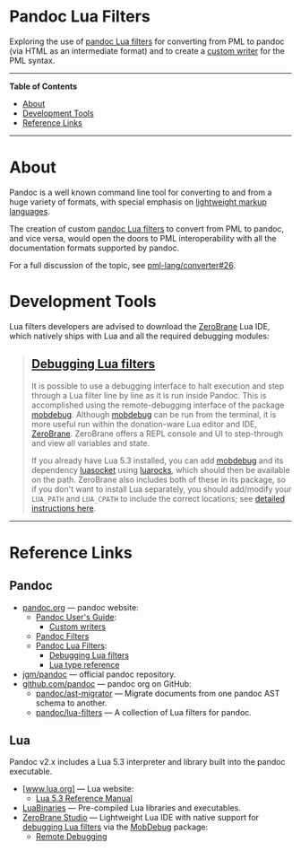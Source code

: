# Pandoc Lua Filters

Exploring the use of [pandoc Lua filters] for converting from PML to pandoc (via HTML as an intermediate format) and to create a [custom writer] for the PML syntax.

-----

**Table of Contents**

<!-- MarkdownTOC autolink="true" bracket="round" autoanchor="false" lowercase="only_ascii" uri_encoding="true" levels="1,2,3" -->

- [About](#about)
- [Development Tools](#development-tools)
- [Reference Links](#reference-links)

<!-- /MarkdownTOC -->

-----

# About

Pandoc is a well known command line tool for converting to and from a huge variety of formats, with special emphasis on [lightweight markup languages].

The creation of custom [pandoc Lua filters] to convert from PML to pandoc, and vice versa, would open the doors to PML interoperability with all the documentation formats supported by pandoc.

For a full discussion of the topic, see [pml-lang/converter#26].


# Development Tools

Lua filters developers are advised to download the [ZeroBrane] Lua IDE, which natively ships with Lua and all the required debugging modules:

> ## [Debugging Lua filters]
>
> It is possible to use a debugging interface to halt execution and step through a Lua filter line by line as it is run inside Pandoc.
> This is accomplished using the remote-debugging interface of the package [mobdebug].
> Although [mobdebug] can be run from the terminal, it is more useful run within the donation-ware Lua editor and IDE, [ZeroBrane].
> ZeroBrane offers a REPL console and UI to step-through and view all variables and state.
>
> If you already have Lua 5.3 installed, you can add [mobdebug] and its dependency [luasocket] using [luarocks], which should then be available on the path.
> ZeroBrane also includes both of these in its package, so if you don't want to install Lua separately, you should add/modify your `LUA_PATH` and `LUA_CPATH` to include the correct locations; see [detailed instructions here][ZeroBrane remote-debugging].


-------------------------------------------------------------------------------

# Reference Links

<!-- MarkdownTOC:excluded -->
## Pandoc

- [pandoc.org] — pandoc website:
    + [Pandoc User's Guide]:
        * [Custom writers]
    + [Pandoc Filters]
    + [Pandoc Lua Filters]:
        * [Debugging Lua filters]
        * [Lua type reference]
- [jgm/pandoc] — official pandoc repository.
- [github.com/pandoc] — pandoc org on GitHub:
    + [pandoc/ast-migrator] — Migrate documents from one pandoc AST schema to another.
    + [pandoc/lua-filters] — A collection of Lua filters for pandoc.

<!-- MarkdownTOC:excluded -->
## Lua

Pandoc v2.x includes a Lua 5.3 interpreter and library built into the pandoc executable.

- [www.lua.org] — Lua website:
    + [Lua 5.3 Reference Manual]
- [LuaBinaries] — Pre-compiled Lua libraries and executables.
- [ZeroBrane Studio][ZeroBrane] — Lightweight Lua IDE with native support for [debugging Lua filters] via the [MobDebug] package:
    + [Remote Debugging][ZeroBrane remote-debugging]

<!-----------------------------------------------------------------------------
                               REFERENCE LINKS
------------------------------------------------------------------------------>

[lightweight markup languages]: https://en.wikipedia.org/wiki/Lightweight_markup_language "Wikipedia » Lightweight markup language"

<!-- panodc -->

[pandoc]: https://pandoc.org "Visit pandoc website"
[pandoc.org]: https://pandoc.org "Visit pandoc website"

[Pandoc User's Guide]: https://pandoc.org/MANUAL.html "Pandoc User's Guide"
[custom writer]: https://pandoc.org/MANUAL.html#custom-writers "Pandoc User's Guide » Custom writers"
[Custom writers]: https://pandoc.org/MANUAL.html#custom-writers "Pandoc User's Guide » Custom writers"

[Pandoc filters]: https://pandoc.org/filters.html

[Pandoc Lua Filters]: https://pandoc.org/lua-filters.html "Pandoc documentation on Lua Filters"
[Lua type reference]: https://pandoc.org/lua-filters.html#lua-type-reference
[Debugging Lua filters]: https://pandoc.org/lua-filters.html#debugging-lua-filters

<!-- pandoc GitHub -->

[jgm/pandoc]: https://github.com/jgm/pandoc
[github.com/pandoc]: https://github.com/pandoc

[pandoc/lua-filters]: https://github.com/pandoc/lua-filters
[pandoc/ast-migrator]: https://github.com/pandoc/ast-migrator

<!-- Lua -->

[Lua]: https://www.lua.org "Lua website"
[www.lua.org]: https://www.lua.org "Lua website"

[Lua 5.3 Reference Manual]: https://www.lua.org/manual/5.3/

[ZeroBrane]: https://studio.zerobrane.com
[ZeroBrane remote-debugging]: https://studio.zerobrane.com/doc-remote-debugging "ZeroBrane documentation on Remote Debugging"

[MobDebug]: https://github.com/pkulchenko/MobDebug
[LuaSocket]: https://luarocks.org/modules/luasocket/luasocket
[LuaRocks]: https://luarocks.org "LuaRocks: the package manager for Lua modules."

[LuaBinaries]: http://luabinaries.sourceforge.net/

<!-- Issues/Discussions -->

[pml-lang/converter#26]: https://github.com/pml-lang/converter/discussions/26 "See Discussion #26 at pml-lang — Pandoc to PML Coverter Filter"


<!-- EOF -->
